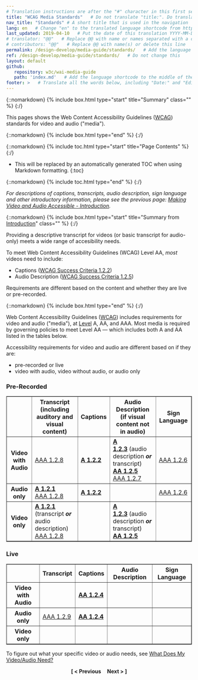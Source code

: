 ```yaml
---
# Translation instructions are after the "#" character in this first section. They are comments that do not show up in the web page. You do not need to translate the instructions after #.
title: "WCAG Media Standards"   # Do not translate "title:". Do translate the text after "title:".
nav_title: "Standards" # A short title that is used in the navigation
lang: en   # Change "en" to the translated language shortcode from https://www.iana.org/assignments/language-subtag-registry/language-subtag-registry
last_updated: 2019-04-10   # Put the date of this translation YYYY-MM-DD (with month in the middle)
# translator: "@@"   # Replace @@ with name or names separated with a comma
# contributors: "@@"   # Replace @@ with name(s) or delete this line
permalink: /design-develop/media-guide/standards/   # Add the language shortcode to the end; for example /fundamentals/accessibility-intro/fr
ref: /design-develop/media-guide/standards/   # Do not change this
layout: default
github:
   repository: w3c/wai-media-guide
   path: 'index.md'   # Add the language shortcode to the middle of the filename, for example index.fr.md
footer: >   # Translate all the words below, including "Date:" and "Editor:". 
---
```


{::nomarkdown}
{% include box.html type="start" title="Summary" class="" %}
{:/}

This pages shows the Web Content Accessibility Guidelines (<a href="https://www.w3.org/WAI/standards-guidelines/wcag/">WCAG</a>) standards for video and audio (&quot;media&quot;).

{::nomarkdown}
{% include box.html type="end" %}
{:/}

{::nomarkdown}
{% include toc.html type="start" title="Page Contents" %}
{:/}

- This will be replaced by an automatically generated TOC when using Markdown formatting.
{:toc}

{::nomarkdown}
{% include toc.html type="end" %}
{:/}

<p><em>For descriptions of captions, transcripts, audio description, sign language and other introductory information, please see the previous page: <a href="#intro">Making Video and Audio Accessible - Introduction</a>.</em></p>

{::nomarkdown}
{% include box.html type="start" title="Summary from <a href="@@">Introduction</a>" class="" %}
{:/}

<p>Providing a descriptive transcript for videos (or basic transcript for audio-only) meets a wide range of accesibility needs.</p>
<p>To meet Web Content Accessibility Guidelines (WCAG) Level AA, <em>most</em> videos need to include:</p>
<ul>
  <li>Captions (<a href="https://www.w3.org/WAI/WCAG21/Understanding/captions-prerecorded">WCAG Success Criteria 1.2.2</a>)</li>
  <li>Audio Description (<a href="https://www.w3.org/WAI/WCAG21/Understanding/audio-description-prerecorded">WCAG Success Criteria 1.2.5</a>)</li>
</ul>
<p>Requirements are different based on the content and whether they are live or pre-recorded.</p>

{::nomarkdown}
{% include box.html type="end" %}
{:/}

<p>Web Content Accessibility Guidelines (<a href="https://www.w3.org/WAI/standards-guidelines/wcag/">WCAG</a>) includes requirements for video and audio (&quot;media&quot;), at <a href="https://www.w3.org/WAI/WCAG21/Understanding/conformance.html#uc-levels-head">Level</a> A, AA, and AAA. Most media is required by governing policies to meet Level AA &mdash; which includes both A and AA listed in the tables below.</p>
<p>Accessibility requirements for video and audio are different based on if they are:</p>
<ul>
  <li> pre-recorded or live</li>
  <li> video with audio, video without audio, or audio only</li>
</ul>
<h3>Pre-Recorded</h3>
<table border="1" cellspacing="0" cellpadding="7">
  <tbody>
    <tr>
      <th scope="col">&nbsp;</th>
      <th scope="col">Transcript <span class="normal-weight">(including auditory and visual content)</span></th>
      <th scope="col">Captions</th>
      <th scope="col">Audio Description <span class="normal-weight">(if visual content not in audio)</span></th>
      <th scope="col">Sign Language</th>
    </tr>
    <tr>
      <th scope="row">Video with Audio</th>
      <td><a href="https://www.w3.org/TR/UNDERSTANDING-WCAG20/media-equiv-text-doc">AAA 1.2.8</a></td>
      <td><strong><a href="https://www.w3.org/WAI/WCAG21/Understanding/captions-prerecorded">A 1.2.2</a></strong></td>
      <td><strong><a href="https://www.w3.org/WAI/WCAG21/Understanding/audio-description-or-media-alternative-prerecorded">A 1.2.3</a></strong>&nbsp;(audio description <em><strong>or</strong></em> transcript)<br>
        <strong><a href="https://www.w3.org/WAI/WCAG21/Understanding/audio-description-prerecorded">AA 1.2.5</a><a href="https://www.w3.org/WAI/WCAG21/Understanding/media-equiv-audio-desc-only"></a></strong><br>
        <a href="https://www.w3.org/WAI/WCAG21/Understanding/extended-audio-description-prerecorded">AAA 1.2.7</a></td>
      <td><a href="https://www.w3.org/WAI/WCAG21/Understanding/sign-language-prerecorded">AAA 1.2.6</a></td>
    </tr>
    <tr>
      <th scope="row">Audio only</th>
      <td><strong><a href="https://www.w3.org/WAI/WCAG21/Understanding/audio-only-and-video-only-prerecorded">A 1.2.1</a></strong><br>
        <a href="https://www.w3.org/WAI/WCAG21/Understanding/media-alternative-prerecorded">AAA 1.2.8</a></td>
      <td><strong><a href="https://www.w3.org/WAI/WCAG21/Understanding/captions-prerecorded">A 1.2.2</a></strong></td>
      <td>&nbsp;</td>
      <td><a href="https://www.w3.org/WAI/WCAG21/Understanding/sign-language-prerecorded">AAA 1.2.6</a></td>
    </tr>
    <tr>
      <th scope="row">Video only</th>
      <td><strong><a href="https://www.w3.org/WAI/WCAG21/Understanding/audio-only-and-video-only-prerecorded">A 1.2.1</a><a href="https://www.w3.org/WAI/WCAG21/Understanding/media-equiv-av-only-alt"></a></strong> (transcript <em><strong>or</strong></em> audio description)<br>
        <a href="https://www.w3.org/WAI/WCAG21/Understanding/media-alternative-prerecorded">AAA 1.2.8</a>
      <td>&nbsp;</td>
      <td><strong><a href="https://www.w3.org/WAI/WCAG21/Understanding/audio-description-or-media-alternative-prerecorded">A 1.2.3</a></strong>&nbsp;(audio description <em><strong>or</strong></em> transcript)<br>
        <strong><a href="https://www.w3.org/WAI/WCAG21/Understanding/audio-description-prerecorded">AA 1.2.5</a></strong></td>
      <td>&nbsp;</td>
    </tr>
  </tbody>
</table>
<h3>Live</h3>
<table border="1" cellspacing="0" cellpadding="7">
  <tbody>
    <tr>
      <th scope="col">&nbsp;</th>
      <th scope="col">Transcript</th>
      <th scope="col">Captions</th>
      <th scope="col">Audio Description</th>
      <th scope="col">Sign Language</th>
    </tr>
    <tr>
      <th scope="row">Video with Audio</th>
      <td>&nbsp;</td>
      <td><strong><a href="https://www.w3.org/WAI/WCAG21/Understanding/captions-live">AA 1.2.4</a></strong></td>
      <td>&nbsp;</td>
      <td>&nbsp;</td>
    </tr>
    <tr>
      <th scope="row">Audio only</th>
      <td><a href="https://www.w3.org/WAI/WCAG21/Understanding/audio-only-live">AAA 1.2.9</a></td>
      <td><strong><a href="https://www.w3.org/WAI/WCAG21/Understanding/captions-live">AA 1.2.4</a></strong></td>
      <td>&nbsp;</td>
      <td>&nbsp;</td>
    </tr>
    <tr>
      <th scope="row">Video only</th>
      <td>
      <td>&nbsp;</td>
      <td>&nbsp;</td>
      <td>&nbsp;</td>
    </tr>
  </tbody>
</table>

<p>To figure out what your specific video or audio needs, see <a href="@@">What Does My Video/Audio Need?</a></p>

<p style="text-align:center"><strong>[ < Previous &nbsp;&nbsp;&nbsp; Next > ]</strong></p>

